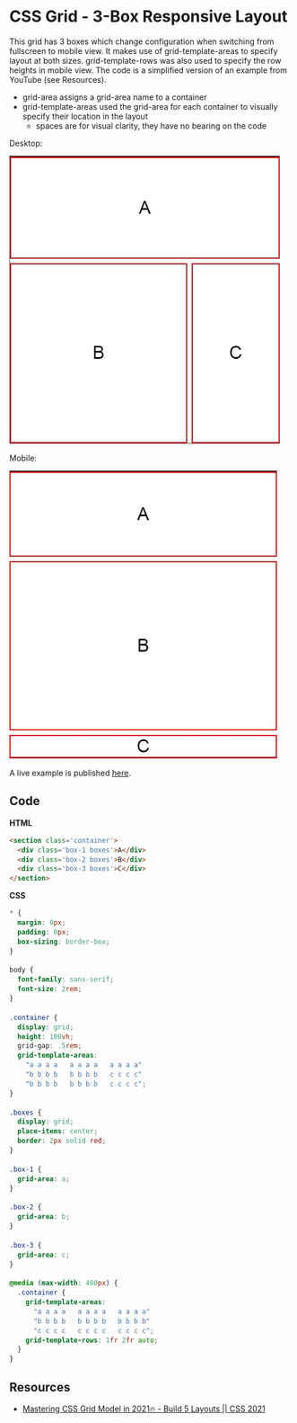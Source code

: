 # CSS Grid - 3-Box Responsive Layout

This grid has 3 boxes which change configuration when switching from fullscreen to mobile view. It makes use of grid-template-areas to specify layout at both sizes. grid-template-rows was also used to specify the row heights in mobile view. The code is a simplified version of an example from YouTube (see Resources).

* grid-area assigns a grid-area name to a container
* grid-template-areas used the grid-area for each container to visually specify their location in the layout
  * spaces are for visual clarity, they have no bearing on the code

Desktop:

![](../../img/css-grid/css-grid-03-a.jpg)

Mobile:

![](../../img/css-grid/css-grid-03-b.jpg)

A live example is published [here](https://codepen.io/vishalicious/pen/mdrqBRb?editors=0100).

## Code

__HTML__

```html
<section class='container'>
  <div class='box-1 boxes'>A</div>
  <div class='box-2 boxes'>B</div>
  <div class='box-3 boxes'>C</div>
</section>
```

__CSS__

```css
* {
  margin: 0px;
  padding: 0px;
  box-sizing: border-box;
}

body {
  font-family: sans-serif;
  font-size: 2rem;
}

.container {
  display: grid;
  height: 100vh;
  grid-gap: .5rem;
  grid-template-areas:
    "a a a a   a a a a   a a a a"
    "b b b b   b b b b   c c c c"
    "b b b b   b b b b   c c c c";
}

.boxes {
  display: grid;
  place-items: center;
  border: 2px solid red;
}

.box-1 {
  grid-area: a;
}

.box-2 {
  grid-area: b;
}

.box-3 {
  grid-area: c;
}

@media (max-width: 480px) {
  .container {
    grid-template-areas:
      "a a a a   a a a a   a a a a"
      "b b b b   b b b b   b b b b"
      "c c c c   c c c c   c c c c";
    grid-template-rows: 1fr 2fr auto;
  }
}
```

## Resources
* [Mastering CSS Grid Model in 2021🔥 - Build 5 Layouts || CSS 2021](https://www.youtube.com/watch?v=OtpDP8k-2iM)